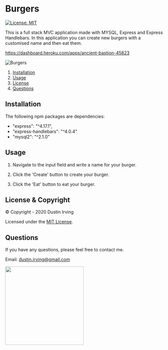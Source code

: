 # Burgers

[![License: MIT](https://img.shields.io/badge/License-MIT-yellow.svg)](https://opensource.org/licenses/MIT)

This is a full stack MVC application made with MYSQL, Express and Express Handlebars. In this application you can create new burgers with a customised name and then eat them.

https://dashboard.heroku.com/apps/ancient-bastion-45823

![Burgers](./public/assets/images-gifs/burgers.gif)

1. [Installation](#Installation)
2. [Usage](#Usage)
3. [License](#License)
4. [Questions](#Questions)

## Installation

The following npm packages are dependencies:

- "express": "^4.17.1",
- "express-handlebars": "^4.0.4"
- "mysql2": "^2.1.0"

## Usage

1. Navigate to the input field and write a name for your burger.

2. Click the 'Create' button to create your burger.

3. Click the 'Eat' button to eat your burger.

## License & Copyright

&copy; Copyright - 2020 Dustin Irving

Licensed under the [MIT License](LICENSE).

## Questions

If you have any questions, please feel free to contact me.

Email: dustin.irving@gmail.com

<img src="https://avatars3.githubusercontent.com/u/53638843?v=4" width="250" />
